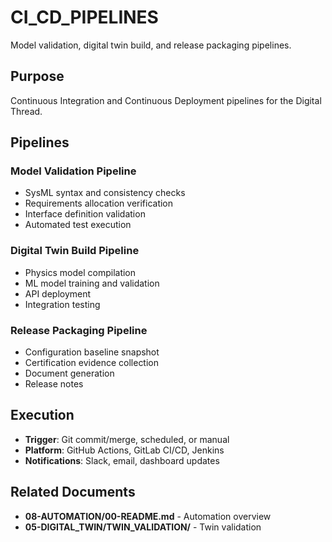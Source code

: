 # CI_CD_PIPELINES

Model validation, digital twin build, and release packaging pipelines.

## Purpose

Continuous Integration and Continuous Deployment pipelines for the Digital Thread.

## Pipelines

### Model Validation Pipeline
- SysML syntax and consistency checks
- Requirements allocation verification
- Interface definition validation
- Automated test execution

### Digital Twin Build Pipeline
- Physics model compilation
- ML model training and validation
- API deployment
- Integration testing

### Release Packaging Pipeline
- Configuration baseline snapshot
- Certification evidence collection
- Document generation
- Release notes

## Execution

- **Trigger**: Git commit/merge, scheduled, or manual
- **Platform**: GitHub Actions, GitLab CI/CD, Jenkins
- **Notifications**: Slack, email, dashboard updates

## Related Documents

- **08-AUTOMATION/00-README.md** - Automation overview
- **05-DIGITAL_TWIN/TWIN_VALIDATION/** - Twin validation
